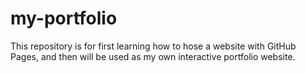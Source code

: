 # my-portfolio
This repository is for first learning how to hose a website with GitHub Pages, and then will be used as my own interactive portfolio website. 
